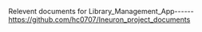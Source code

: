 Relevent documents for Library_Management_App------
https://github.com/hc0707/Ineuron_project_documents
